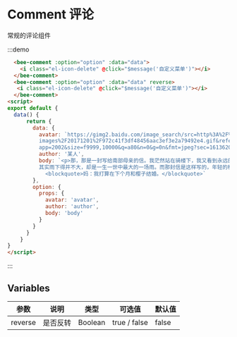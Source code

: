 <script>
export default {
  data() {
      return {
        data: {
          avatar: 'https://gimg2.baidu.com/image_search/src=http%3A%2F%2F5b0988e595225.cdn.sohucs.com%2Fimages%2F20171201%2F972c41f3df48456aac3ef3e2a79492e4.gif&refer=http%3A%2F%2F5b0988e595225.cdn.sohucs.com&app=2002&size=f9999,10000&q=a80&n=0&g=0n&fmt=jpeg?sec=1613620698&t=0686328448a335d80f87fc4987ad8ae9',
          author: '某人1',
          body: `<p>那，那是一封写给南部母亲的信。我茫然站在骑楼下，我又看到永远的樱子走到街心。其实雨下得并不大，却是一生一世中最大的一场雨。而那封信是这样写的，年轻的樱子知不知道呢？</p>
            <blockquote>妈：我打算在下个月和樱子结婚。</blockquote>`
        },
        option: {
          props: {
            avatar: 'avatar',
            author: 'author',
            body: 'body'
          }
        }
      }
    }
}
</script>

# Comment 评论
常规的评论组件


<div class="demo-block">

  <bee-comment :option="option" :data="data">
    <i class="el-icon-delete" @click="$message('自定义菜单')"></i>
  </bee-comment>
  <bee-comment :option="option" :data="data" reverse>
   <i class="el-icon-delete" @click="$message('自定义菜单')"></i>
  </bee-comment>
</div>




:::demo 
```html
  <bee-comment :option="option" :data="data">
    <i class="el-icon-delete" @click="$message('自定义菜单')"></i>
  </bee-comment>
  <bee-comment :option="option" :data="data" reverse>
   <i class="el-icon-delete" @click="$message('自定义菜单')"></i>
  </bee-comment>
<script>
export default {
  data() {
      return {
        data: {
          avatar: `https://gimg2.baidu.com/image_search/src=http%3A%2F%2F5b0988e595225.cdn.sohucs.com%2F
          images%2F20171201%2F972c41f3df48456aac3ef3e2a79492e4.gif&refer=http%3A%2F%2F5b0988e595225.cdn.sohucs.com&
          app=2002&size=f9999,10000&q=a80&n=0&g=0n&fmt=jpeg?sec=1613620698&t=0686328448a335d80f87fc4987ad8ae9`,
          author: '某人',
          body: `<p>那，那是一封写给南部母亲的信。我茫然站在骑楼下，我又看到永远的樱子走到街心。
          其实雨下得并不大，却是一生一世中最大的一场雨。而那封信是这样写的，年轻的樱子知不知道呢？</p>
            <blockquote>妈：我打算在下个月和樱子结婚。</blockquote>`
        },
        option: {
          props: {
            avatar: 'avatar',
            author: 'author',
            body: 'body'
          }
        }
      }
    }
}
</script>
```
:::


## Variables

|参数|说明|类型|可选值|默认值|
|-------------|-------------------------------------------------------------|--------|------|------|
|reverse|是否反转|Boolean|true / false|false|
